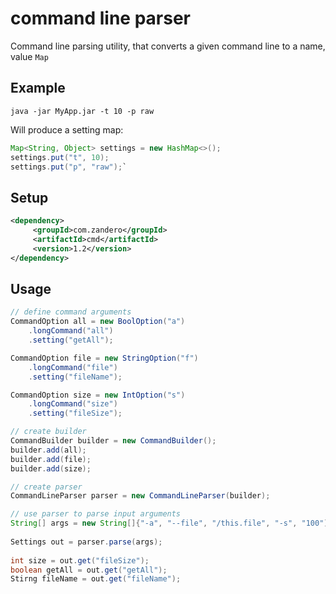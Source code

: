 # command line parser
Command line parsing utility, that converts a given command line to a name, value `Map`  
 
## Example
`java -jar MyApp.jar -t 10 -p raw`


Will produce a setting map:
```java
Map<String, Object> settings = new HashMap<>();
settings.put("t", 10);
settings.put("p", "raw");`
```

## Setup
```xml
<dependency>      
     <groupId>com.zandero</groupId>      
     <artifactId>cmd</artifactId>      
     <version>1.2</version>      
</dependency>
```

## Usage

```java
// define command arguments
CommandOption all = new BoolOption("a")
	.longCommand("all")
	.setting("getAll");

CommandOption file = new StringOption("f")
	.longCommand("file")
	.setting("fileName");

CommandOption size = new IntOption("s")
	.longCommand("size")
	.setting("fileSize");

// create builder
CommandBuilder builder = new CommandBuilder();
builder.add(all);
builder.add(file);
builder.add(size);

// create parser
CommandLineParser parser = new CommandLineParser(builder);

```

```java
// use parser to parse input arguments
String[] args = new String[]{"-a", "--file", "/this.file", "-s", "100");
    
Settings out = parser.parse(args);
    
int size = out.get("fileSize");
boolean getAll = out.get("getAll");
Stirng fileName = out.get("fileName");
```

